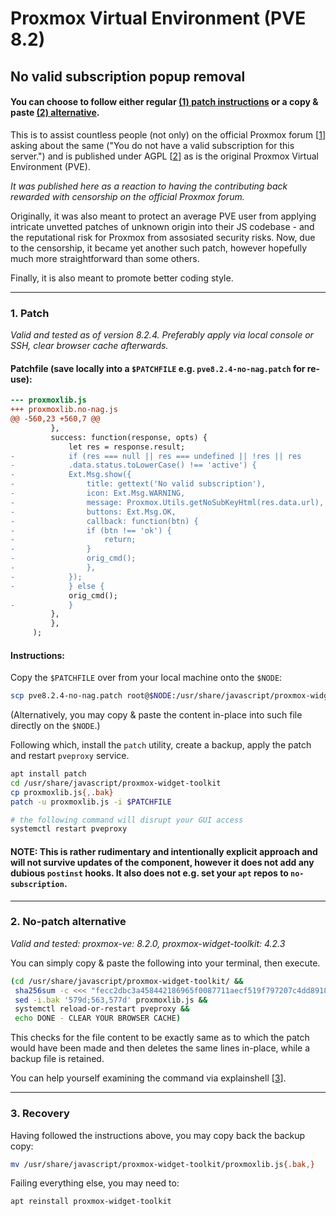 # Proxmox Virtual Environment (PVE 8.2)
## No valid subscription popup removal

#### You can choose to follow either regular [(1) patch instructions](#1-patch) or a copy & paste [(2) alternative](#2-no-patch-alternative).

This is to assist countless people (not only) on the official Proxmox forum [[1]] asking about the same ("You do not have a valid subscription for this server.") and is published under AGPL [[2]] as is the original Proxmox Virtual Environment (PVE).

_It was published here as a reaction to having the contributing back rewarded with censorship on the official Proxmox forum._

Originally, it was also meant to protect an average PVE user from applying intricate unvetted patches of unknown origin into their JS codebase - and the reputational risk for Proxmox from assosiated security risks. Now, due to the censorship, it became yet another such patch, however hopefully much more straightforward than some others.

Finally, it is also meant to promote better coding style.

---

### 1. Patch

_Valid and tested as of version 8.2.4. Preferably apply via local console or SSH, clear browser cache afterwards._

#### Patchfile (save locally into a `$PATCHFILE` e.g. `pve8.2.4-no-nag.patch` for re-use):

```diff
--- proxmoxlib.js
+++ proxmoxlib.no-nag.js
@@ -560,23 +560,7 @@
         },
         success: function(response, opts) {
             let res = response.result;
-            if (res === null || res === undefined || !res || res
-            .data.status.toLowerCase() !== 'active') {
-            Ext.Msg.show({
-                title: gettext('No valid subscription'),
-                icon: Ext.Msg.WARNING,
-                message: Proxmox.Utils.getNoSubKeyHtml(res.data.url),
-                buttons: Ext.Msg.OK,
-                callback: function(btn) {
-                if (btn !== 'ok') {
-                    return;
-                }
-                orig_cmd();
-                },
-            });
-            } else {
             orig_cmd();
-            }
         },
         },
     );
```

#### Instructions:

Copy the `$PATCHFILE` over from your local machine onto the `$NODE`:
```sh
scp pve8.2.4-no-nag.patch root@$NODE:/usr/share/javascript/proxmox-widget-toolkit/$PATCHFILE
```

(Alternatively, you may copy & paste the content in-place into such file directly on the `$NODE`.)

Following which, install the `patch` utility, create a backup, apply the patch and restart `pveproxy` service.

```sh
apt install patch
cd /usr/share/javascript/proxmox-widget-toolkit
cp proxmoxlib.js{,.bak}
patch -u proxmoxlib.js -i $PATCHFILE

# the following command will disrupt your GUI access
systemctl restart pveproxy
```

#### NOTE: This is rather rudimentary and intentionally explicit approach and will not survive updates of the component, however it does not add any dubious `postinst` hooks. It also does not e.g. set your `apt` repos to `no-subscription`.

---

### 2. No-patch alternative 
_Valid and tested: proxmox-ve: 8.2.0, proxmox-widget-toolkit: 4.2.3_

You can simply copy & paste the following into your terminal, then execute.

```sh
(cd /usr/share/javascript/proxmox-widget-toolkit/ &&
 sha256sum -c <<< "fecc2dbc3a458442186965f0087711aecf519f797207c4dd891806ccba3636f3 proxmoxlib.js" &&
 sed -i.bak '579d;563,577d' proxmoxlib.js &&
 systemctl reload-or-restart pveproxy &&
 echo DONE - CLEAR YOUR BROWSER CACHE)
```
This checks for the file content to be exactly same as to which the patch would have been made and then deletes the same lines in-place, while a backup file is retained.

You can help yourself examining the command via explainshell [[3]].

---

### 3. Recovery

Having followed the instructions above, you may copy back the backup copy:

```sh
mv /usr/share/javascript/proxmox-widget-toolkit/proxmoxlib.js{.bak,}
```

Failing everything else, you may need to:

```sh
apt reinstall proxmox-widget-toolkit
```

[1]: https://forum.proxmox.com
[2]: https://www.gnu.org/licenses/agpl-3.0.md
[3]: https://explainshell.com/explain?cmd=%28cd+%2Fusr%2Fshare%2Fjavascript%2Fproxmox-widget-toolkit%2F+%26%26++sha256sum+-c+%3C%3C%3C+%22fecc2dbc3a458442186965f0087711aecf519f797207c4dd891806ccba3636f3+proxmoxlib.js%22+%26%26++sed+-i.bak+%27579d%3B563%2C577d%27+proxmoxlib.js+%26%26+systemctl+reload-or-restart+pveproxy+%26%26++echo+DONE+-+CLEAR+YOUR+BROWSER+CACHE%29
